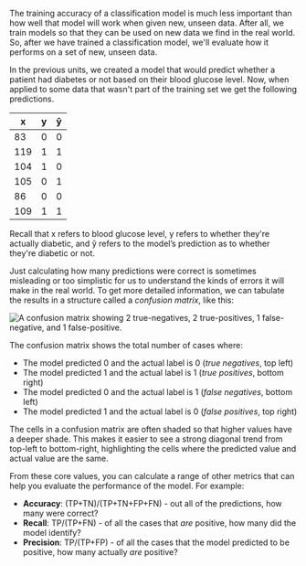 The training accuracy of a classification model is much less important than how well that model will work when given new, unseen data. After all, we train models so that they can be used on new data we find in the real world. So, after we have trained a classification model, we'll evaluate how it performs on a set of new, unseen data. 

In the previous units, we created a model that would predict whether a patient had diabetes or not based on their blood glucose level. Now, when applied to some data that wasn't part of the training set we get the following predictions.

| x | y | y&#770; |
| - | - | ------------- |
| 83 | 0 | 0 |
| 119 | 1 | 1 |
| 104 | 1 | 0 |
| 105 | 0 | 1 |
| 86 | 0 | 0 |
| 109 | 1 | 1 |

Recall that x refers to blood glucose level, y refers to whether they're actually diabetic, and y&#770; refers to the model’s prediction as to whether they're diabetic or not.

Just calculating how many predictions were correct is sometimes misleading or too simplistic for us to understand the kinds of errors it will make in the real world. To get more detailed information, we can tabulate the results in a structure called a *confusion matrix*, like this:

![A confusion matrix showing 2 true-negatives, 2 true-positives, 1 false-negative, and 1 false-positive.](../media/confusion-matrix.png)

The confusion matrix shows the total number of cases where:

- The model predicted 0 and the actual label is 0 (*true negatives*, top left)
- The model predicted 1 and the actual label is 1 (*true positives*, bottom right)
- The model predicted 0 and the actual label is 1 (*false negatives*, bottom left)
- The model predicted 1 and the actual label is 0 (*false positives*, top right)

The cells in a confusion matrix are often shaded so that higher values have a deeper shade. This makes it easier to see a strong diagonal trend from top-left to bottom-right, highlighting the cells where the predicted value and actual value are the same.

From these core values, you can calculate a range of other metrics that can help you evaluate the performance of the model. For example:

- **Accuracy**: (TP+TN)/(TP+TN+FP+FN) - out all of the predictions, how many were correct?
- **Recall**: TP/(TP+FN) - of all the cases that *are* positive, how many did the model identify?
- **Precision**: TP/(TP+FP) - of all the cases that the model predicted to be positive, how many actually *are* positive?
